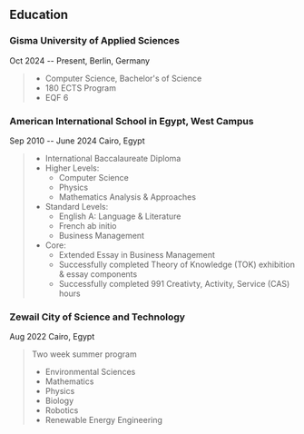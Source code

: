 ## Education

### Gisma University of Applied Sciences
Oct 2024 -- Present,  Berlin, Germany
> - Computer Science, Bachelor's of Science
> - 180 ECTS Program
> - EQF 6


### American International School in Egypt, West Campus
Sep 2010 -- June 2024  Cairo, Egypt
> - International Baccalaureate Diploma
> - Higher Levels:
>   - Computer Science
>   - Physics
>   - Mathematics Analysis & Approaches
> - Standard Levels:
>   - English A: Language & Literature
>   - French ab initio
>   - Business Management
> - Core:
>   - Extended Essay in Business Management
>   - Successfully completed Theory of Knowledge (TOK) exhibition & essay components
>   - Successfully completed 991 Creativty, Activity, Service (CAS) hours


### Zewail City of Science and Technology
Aug 2022  Cairo, Egypt
> Two week summer program
> - Environmental Sciences
> - Mathematics
> - Physics
> - Biology
> - Robotics
> - Renewable Energy Engineering 
